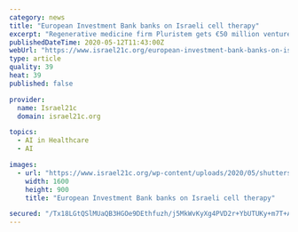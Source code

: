 ```yaml
---
category: news
title: "European Investment Bank banks on Israeli cell therapy"
excerpt: "Regenerative medicine firm Pluristem gets €50 million venture debt loan, recently treated Covid-19 patients with its placenta-derived product."
publishedDateTime: 2020-05-12T11:43:00Z
webUrl: "https://www.israel21c.org/european-investment-bank-banks-on-israeli-cell-therapy/"
type: article
quality: 39
heat: 39
published: false

provider:
  name: Israel21c
  domain: israel21c.org

topics:
  - AI in Healthcare
  - AI

images:
  - url: "https://www.israel21c.org/wp-content/uploads/2020/05/shutterstock_768933475.jpg"
    width: 1600
    height: 900
    title: "European Investment Bank banks on Israeli cell therapy"

secured: "/Tx18LGtQSlMUaQB3HGOe9DEthfuzh/j5MkWvKyXg4PVD2r+YbUTUKy+m7T+AII2wnWHtkKh3OJinQrAIKhP5t5T/CgK+3RGUDsf67i18jyQoNrC8gbSFqyjYZQ7gxuDnNNOBUOeROmspvj2eQgojysMPyxPIiBVm8WcNsqoHq+8pHazmG96xY6kAxN7iX+ZSlF2taxq7hguyHdX2croued2ueIa4GwJHXQMlvTIvNScfUfnQY0sVmfdeB3lk9J8Wq9fZH6eTj5/5qioOz+J1LTWs/jQNZwOxhSDMd6ToCtYcDcWdkDv7AxMTVtTx26Z1smDcPcghfQ30REmQRBYPKe7pAHEX5JTOJvuu+A5CuiE3Zu+d11cuKfYIPI2QHttH/vId0KyjMyEAsx3WERLBdGzAchwfe1kbLxfKpmW6gD8/mktCBsccgt/KfhY8sRRHLwwMvuqjrtxzafAYxohcccKT71fXPpPvo6858+Kk9I=;TT2UXrJgtXFGKyqXbooYMg=="
---
```


